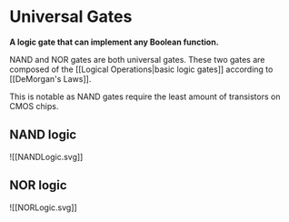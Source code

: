 # Universal Gates
**A logic gate that can implement any Boolean function.**

NAND and NOR gates are both universal gates. These two gates are composed of the [[Logical Operations|basic logic gates]] according to [[DeMorgan's Laws]].

This is notable as NAND gates require the least amount of transistors on CMOS chips.

## NAND logic
![[NANDLogic.svg]]

## NOR logic
![[NORLogic.svg]]